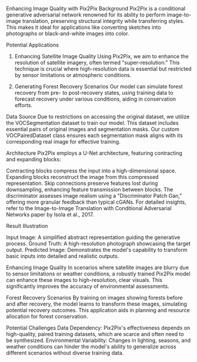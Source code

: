 Enhancing Image Quality with Pix2Pix
Background
Pix2Pix is a conditional generative adversarial network renowned for its ability to perform image-to-image translation, preserving structural integrity while transferring styles. This makes it ideal for applications like converting sketches into photographs or black-and-white images into color.

Potential Applications
1. Enhancing Satellite Image Quality
Using Pix2Pix, we aim to enhance the resolution of satellite imagery, often termed "super-resolution." This technique is crucial where high-resolution data is essential but restricted by sensor limitations or atmospheric conditions.

2. Generating Forest Recovery Scenarios
Our model can simulate forest recovery from pre- to post-recovery states, using training data to forecast recovery under various conditions, aiding in conservation efforts.

Data Source
Due to restrictions on accessing the original dataset, we utilize the VOCSegmentation dataset to train our model. This dataset includes essential pairs of original images and segmentation masks. Our custom VOCPairedDataset class ensures each segmentation mask aligns with its corresponding real image for effective training.

Architecture
Pix2Pix employs a U-Net architecture, featuring contracting and expanding blocks:

Contracting blocks compress the input into a high-dimensional space.
Expanding blocks reconstruct the image from this compressed representation.
Skip connections preserve features lost during downsampling, enhancing feature transmission between blocks.
The discriminator assesses image realism using a "Discriminator Patch Gan," offering more granular feedback than typical cGANs.
For detailed insights, refer to the Image-to-Image Translation with Conditional Adversarial Networks paper by Isola et al., 2017.

Result Illustration

Input Image: A simplified abstract representation guiding the generative process.
Ground Truth: A high-resolution photograph showcasing the target output.
Predicted Image: Demonstrates the model's capability to transform basic inputs into detailed and realistic outputs.

Enhancing Image Quality
In scenarios where satellite images are blurry due to sensor limitations or weather conditions, a robustly trained Pix2Pix model can enhance these images to high-resolution, clear visuals. This significantly improves the accuracy of environmental assessments.

Forest Recovery Scenarios
By training on images showing forests before and after recovery, the model learns to transform these images, simulating potential recovery outcomes. This application aids in planning and resource allocation for forest conservation.

Potential Challenges
Data Dependency: Pix2Pix's effectiveness depends on high-quality, paired training datasets, which are scarce and often need to be synthesized.
Environmental Variability: Changes in lighting, seasons, and weather conditions can hinder the model's ability to generalize across different scenarios without diverse training data.
